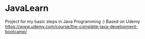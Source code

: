 # JavaLearn
Project for my basic steps in Java Programming :)
Based on Udemy https://www.udemy.com/course/the-complete-java-development-bootcamp/

